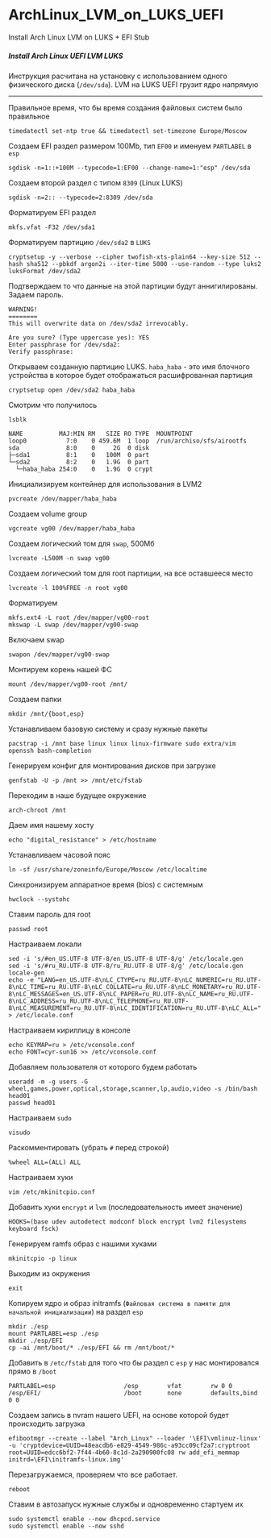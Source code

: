 # ArchLinux_LVM_on_LUKS_UEFI
Install Arch Linux LVM on LUKS + EFI Stub

##### Install Arch Linux UEFI LVM LUKS
Инструкция расчитана на установку с использованием одного физического диска (`/dev/sda`).
LVM на LUKS
UEFI грузит ядро напрямую
___

Правильное время, что бы время создания файловых систем было правильное
```
timedatectl set-ntp true && timedatectl set-timezone Europe/Moscow
```
Создаем EFI раздел размером 100Mb, тип `EF00` и именуем `PARTLABEL` в `esp`
```
sgdisk -n=1::+100M --typecode=1:EF00 --change-name=1:"esp" /dev/sda
```
Создаем второй раздел с типом `8309` (Linux LUKS)
```
sgdisk -n=2:: --typecode=2:8309 /dev/sda
```

Форматируем EFI раздел
```
mkfs.vfat -F32 /dev/sda1
```
Форматируем партицию `/dev/sda2` в `LUKS`
```
cryptsetup -y --verbose --cipher twofish-xts-plain64 --key-size 512 --hash sha512 --pbkdf argon2i --iter-time 5000 --use-random --type luks2 luksFormat /dev/sda2
```
Подтверждаем то что данные на этой партиции будут аннигилированы.
Задаем пароль.
```
WARNING!
========
This will overwrite data on /dev/sda2 irrevocably.

Are you sure? (Type uppercase yes): YES
Enter passphrase for /dev/sda2: 
Verify passphrase: 
```
Открываем созданную партицию LUKS.
`haba_haba` - это имя блочного устройства в которое будет отображаться расшифрованная партиция
```
cryptsetup open /dev/sda2 haba_haba
```

Смотрим что получилось
```
lsblk
```
```
NAME          MAJ:MIN RM   SIZE RO TYPE  MOUNTPOINT
loop0           7:0    0 459.6M  1 loop  /run/archiso/sfs/airootfs
sda             8:0    0     2G  0 disk  
├─sda1          8:1    0   100M  0 part  
└─sda2          8:2    0   1.9G  0 part  
  └─haba_haba 254:0    0   1.9G  0 crypt 

```
Инициализируем контейнер для использования в LVM2
```
pvcreate /dev/mapper/haba_haba
```
Создаем volume group
```
vgcreate vg00 /dev/mapper/haba_haba 
```
Создаем логический том для `swap`, 500Мб
```
lvcreate -L500M -n swap vg00
```

Создаем логический том для root партиции, на все оставшееся место
```
lvcreate -l 100%FREE -n root vg00
```
Форматируем
```
mkfs.ext4 -L root /dev/mapper/vg00-root
mkswap -L swap /dev/mapper/vg00-swap
```
Включаем swap
```
swapon /dev/mapper/vg00-swap
```
Монтируем корень нашей ФС
```
mount /dev/mapper/vg00-root /mnt/
```
Создаем папки
```
mkdir /mnt/{boot,esp}
```
Устанавливаем базовую систему и сразу нужные пакеты
```
pacstrap -i /mnt base linux linux linux-firmware sudo extra/vim openssh bash-completion
```
Генерируем конфиг для монтирования дисков при загрузке
```
genfstab -U -p /mnt >> /mnt/etc/fstab
```

Переходим в наше будущее окружение
```
arch-chroot /mnt
```
Даем имя нашему хосту
```
echo "digital_resistance" > /etc/hostname
```
Устанавливаем часовой пояс
```
ln -sf /usr/share/zoneinfo/Europe/Moscow /etc/localtime 
```
Синхронизируем аппаратное время (bios) с системным
```
hwclock --systohc
```
Ставим пароль для root
```
passwd root
```
Настраиваем локали
```
sed -i 's/#en_US.UTF-8 UTF-8/en_US.UTF-8 UTF-8/g' /etc/locale.gen
sed -i 's/#ru_RU.UTF-8 UTF-8/ru_RU.UTF-8 UTF-8/g' /etc/locale.gen
locale-gen
echo -e "LANG=en_US.UTF-8\nLC_CTYPE=ru_RU.UTF-8\nLC_NUMERIC=ru_RU.UTF-8\nLC_TIME=ru_RU.UTF-8\nLC_COLLATE=ru_RU.UTF-8\nLC_MONETARY=ru_RU.UTF-8\nLC_MESSAGES=en_US.UTF-8\nLC_PAPER=ru_RU.UTF-8\nLC_NAME=ru_RU.UTF-8\nLC_ADDRESS=ru_RU.UTF-8\nLC_TELEPHONE=ru_RU.UTF-8\nLC_MEASUREMENT=ru_RU.UTF-8\nLC_IDENTIFICATION=ru_RU.UTF-8\nLC_ALL=" > /etc/locale.conf
```

Настраиваем кириллицу в консоле
```
echo KEYMAP=ru > /etc/vconsole.conf
echo FONT=cyr-sun16 >> /etc/vconsole.conf
```
Добавляем пользователя от которого будем работать
```
useradd -m -g users -G wheel,games,power,optical,storage,scanner,lp,audio,video -s /bin/bash head01
passwd head01
```
Настраиваем `sudo`
```
visudo
```
Раскомментировать (убрать `#` перед строкой)
```
%wheel ALL=(ALL) ALL
```
Настраиваем хуки
```
vim /etc/mkinitcpio.conf
```
Добавить хуки `encrypt` и `lvm` (последовательность имеет значение)
```
HOOKS=(base udev autodetect modconf block encrypt lvm2 filesystems keyboard fsck)
```
Генерируем ramfs образ с нашими хуками
```
mkinitcpio -p linux
```
Выходим из окружения
```
exit
```
Копируем ядро и образ initramfs (`Файловая система в памяти для начальной инициализации`)
на раздел `esp`
```
mkdir ./esp
mount PARTLABEL=esp ./esp
mkdir ./esp/EFI
cp -ai /mnt/boot/* ./esp/EFI && rm /mnt/boot/*
```
Добавить в `/etc/fstab` для того что бы раздел с `esp` у нас монтировался прямо в `/boot`
```
PARTLABEL=esp					/esp		vfat		rw 0 0 
/esp/EFI/						/boot		none		defaults,bind	0 0
```
Создаем запись в nvram нашего UEFI, на основе которой будет происходить загрузка
```
efibootmgr --create --label "Arch_Linux" --loader '\EFI\vmlinuz-linux' -u 'cryptdevice=UUID=48eacdb6-e829-4549-986c-a93cc09cf2a7:cryptroot root=UUID=edcc6bf2-7f44-4b60-8c1d-2a290900fc08 rw add_efi_memmap initrd=\EFI\initramfs-linux.img'
```
Перезагружаемся, проверяем что все работает.
```
reboot
```
Ставим в автозапуск нужные службы и одновременно стартуем их
```
sudo systemctl enable --now dhcpcd.service
sudo systemctl enable --now sshd
```
